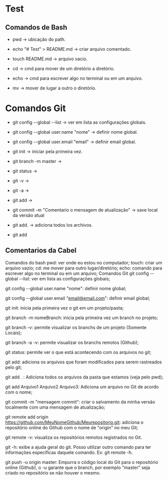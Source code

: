 ﻿# Test

## Comandos de Bash

- pwd -> ubicação do path.

- echo "# Test" > README.md -> criar arquivo comentado.

- touch README.md -> arquivo vacio.

- cd -> cmd para mover de um diretório a diretório.

- echo -> cmd para escrever algo no terminal ou em um arquivo.

- mv -> mover de lugar a outro o diretório.

# Comandos Git

- git config --global --list  -> ver em lista as configurações globais.

- git config --global user.name "nome" -> definir nome global.

- git config --global user.email "email" -> definir email global.

- git init ->  iniciar pela primeira vez.

- git branch -m master -> 

- git status ->

- git -v   ->

- git -a -> 

- git add ->

- git commit -m "Comentario o mensagem de atualização" -> save local da versão atual 

- git add. -> adiciona todos los archivos.

- git add <arquivo>

## Comentarios da Cabel 

Comandos do bash
pwd: ver onde eu estou no computador;
touch: criar um arquivo vazio;
cd: me mover para outro lugar/diretório;
echo: comando para escrever algo no terminal ou em um arquivo;
Comandos Git
git config --global --list: ver em lista as configurações globais;

git config --global user.name "nome": definir nome global;

git config --global user.email "email@email.com": definir email global;

git init: inicia pela primeira vez o git em um projeto/pasta;

git branch -m nomeBranch: inicia pela primeira vez um branch no projeto;

git branch -v: permite visualizar os branchs de um projeto (Somente Locais);

git branch -a -v: permite visualizar os branchs remotos (Github);

git status: permite ver o que está acontecendo com os arquivos no git;

git add: adiciona os arquivos que foram modificados para serem rastreados pelo git;

git add . : Adiciona todos os arquivos da pasta que estamos (veja pelo pwd);

git add Arquivo1 Arquivo2 Arquivo3: Adiciona um arquivo no Git de acordo com o nome;

git commit -m "mensagem commit": criar o salvamento da minha versão localmente com uma mensagem de atualização;

git remote add origin https://github.com/MeuNomeGithub/Meurepositorio.git: adiciona o repositório online do Github com o nome de "origin" no meu Git;

git remote -v: visualiza os repositórios remotos registrados no Git.

git -h: exibe a ajuda geral do git. Posso utilizar outro comando para ter informações específicas daquele comando. Ex: git remote -h.

git push -u origin master: Empurra o código local do Git para o repositório online (Github), o -u garante que o branch, por exemplo "master" seja criado no repositório se não houver o mesmo.
